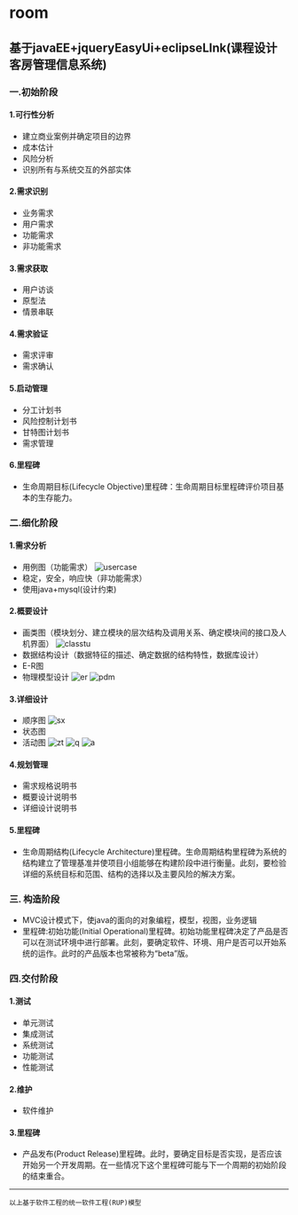 # room
基于javaEE+jqueryEasyUi+eclipseLInk(课程设计客房管理信息系统)
----
### 一.初始阶段
#### 1.可行性分析
 - 建立商业案例并确定项目的边界
 - 成本估计
 - 风险分析
 - 识别所有与系统交互的外部实体
#### 2.需求识别
 - 业务需求
 - 用户需求
 - 功能需求
 - 非功能需求
#### 3.需求获取
 - 用户访谈
 - 原型法
 - 情景串联
 #### 4.需求验证
 - 需求评审
 - 需求确认
#### 5.启动管理
 - 分工计划书
 - 风险控制计划书
 - 甘特图计划书
 - 需求管理
 #### 6.里程碑
 - 生命周期目标(Lifecycle Objective)里程碑：生命周期目标里程碑评价项目基本的生存能力。
### 二.细化阶段
#### 1.需求分析
* 用例图（功能需求）
![usercase]
* 稳定，安全，响应快（非功能需求）
* 使用java+mysql(设计约束)
#### 2.概要设计
* 画类图（模块划分、建立模块的层次结构及调用关系、确定模块间的接口及人机界面）
![classtu]
* 数据结构设计（数据特征的描述、确定数据的结构特性，数据库设计）
* E-R图
* 物理模型设计
![er]
![pdm]
#### 3.详细设计
* 顺序图
![sx]
* 状态图
* 活动图
![zt]
![q]
![a]
#### 4.规划管理
 - 需求规格说明书
 - 概要设计说明书
 - 详细设计说明书
#### 5.里程碑
 - 生命周期结构(Lifecycle Architecture)里程碑。生命周期结构里程碑为系统的结构建立了管理基准并使项目小组能够在构建阶段中进行衡量。此刻，要检验详细的系统目标和范围、结构的选择以及主要风险的解决方案。
### 三. 构造阶段
* MVC设计模式下，使java的面向的对象编程，模型，视图，业务逻辑
* 里程碑:初始功能(Initial Operational)里程碑。初始功能里程碑决定了产品是否可以在测试环境中进行部署。此刻，要确定软件、环境、用户是否可以开始系统的运作。此时的产品版本也常被称为“beta”版。
### 四.交付阶段
#### 1.测试
* 单元测试
* 集成测试
* 系统测试
* 功能测试
* 性能测试
#### 2.维护
* 软件维护
#### 3.里程碑
 - 产品发布(Product Release)里程碑。此时，要确定目标是否实现，是否应该开始另一个开发周期。在一些情况下这个里程碑可能与下一个周期的初始阶段的结束重合。

----
`以上基于软件工程的统一软件工程(RUP)模型`

[usercase]:/images/usercase.png "用例图"
[classtu]:/images/classtu.png "类图"
[er]:/images/er.png "E-R图"
[pdm]:/images/pdm.png "物理模型"
[sx]:/images/sx.png "预定房间顺序图"
[q]:/images/q.png "前台操作员的活动图"
[a]:/images/a.png "系统管理员的活动图"
[zt]:/images/zt.png "顾客会员变化状态图"
